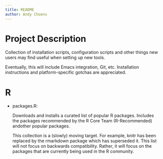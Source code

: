 ```yaml
---
title: README
author: Andy Choens
---
```


# Project Description

Collection of installation scripts, configuration scripts and other
things new users may find useful when setting up new tools.

Eventually, this will include Emacs integration, Git,
etc. Installation instructions and platform-specific gotchas are
appreciated.

# R

- packages.R:

    Downloads and installs a curated list of popular R
    packages. Includes the packages recommended by the R Core Team
    (R-Recommended) andother popular packages.

    This collection is a (slowly) moving target. For example, knitr
    has been replaced by the rmarkdown package which has superseded
    it. This list will not focus on backwards compatibility. Rather,
    it will focus on the packages that are currently being used in the
    R community.
